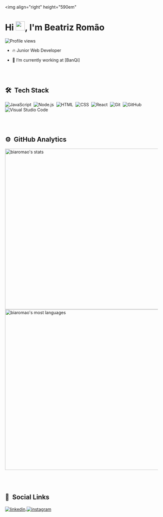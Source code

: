 <img align="right" height="590em" 
<h1 align="left">Hi <img src="https://raw.githubusercontent.com/kaueMarques/kaueMarques/master/hi.gif" width="30px">, I'm Beatriz Romão</h1>
<p align="left"> <img src="https://komarev.com/ghpvc/?username=biaromao&color=blue" alt="Profile views" /> </p>

- 🔥 Junior Web Developer 

- 🔭 I’m currently working at [BanQi]

<br><br>

## 🛠 &nbsp;Tech Stack

![JavaScript](https://img.shields.io/badge/-JavaScript-05122A?style=flat&logo=javascript)&nbsp;
![Node.js](https://img.shields.io/badge/-Node.js-05122A?style=flat&logo=node.js)&nbsp;
![HTML](https://img.shields.io/badge/-HTML-05122A?style=flat&logo=HTML5)&nbsp;
![CSS](https://img.shields.io/badge/-CSS-05122A?style=flat&logo=CSS3&logoColor=1572B6)&nbsp;
![React](https://img.shields.io/badge/-React-05122A?style=flat&logo=react)&nbsp;
![Git](https://img.shields.io/badge/-Git-05122A?style=flat&logo=git)&nbsp;
![GitHub](https://img.shields.io/badge/-GitHub-05122A?style=flat&logo=github)&nbsp;
![Visual Studio Code](https://img.shields.io/badge/-Visual%20Studio%20Code-05122A?style=flat&logo=visual-studio-code&logoColor=007ACC)&nbsp;

<br><br>

## ⚙️ &nbsp;GitHub Analytics

<p align="left">
<img width="530em" src="https://github-readme-stats.vercel.app/api?username=biaromao&show_icons=true&theme=vision-friendly-dark" alt="biaromao's stats"/>
<img width="530em" src="https://github-readme-stats.vercel.app/api/top-langs/?username=biaromao&layout=compact&theme=vision-friendly-dark" alt="biaromao's most languages"/>
</p>

<br><br>

## :frowning_person: &nbsp;Social Links


<a href="www.linkedin.com/beatriz-romão-ribeiro" target="_blank">
  <img align="center" src="https://img.shields.io/badge/-biaromao-05122A?style=flat&logo=linkedin" alt="linkedin"/>
</a>
<a href="https://www.instagram.com/romao_biah/" target="_blank">
 <img align="center" src="https://img.shields.io/badge/-biaromao-05122A?style=flat&logo=instagram" alt="instagram"/>
</a>
</p>


